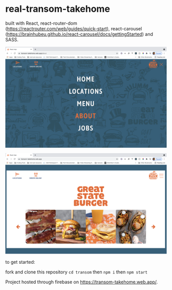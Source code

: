 # real-transom-takehome
built with React, react-router-dom (https://reactrouter.com/web/guides/quick-start), react-carousel (https://brainhubeu.github.io/react-carousel/docs/gettingStarted) and SASS.

![Alt text](menu.png "Title")

![Alt text](homescreen.png "Title")

to get started:

fork and clone this repository
`cd transom`
then 
`npm i`
 then
 `npm start`

Project hosted through firebase on https://transom-takehome.web.app/.


